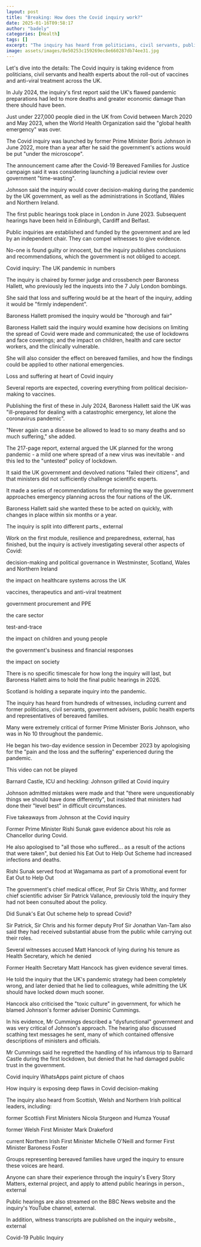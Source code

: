 ```yaml
---
layout: post
title: "Breaking: How does the Covid inquiry work?"
date: 2025-01-16T09:58:17
author: "badely"
categories: [Health]
tags: []
excerpt: "The inquiry has heard from politicians, civil servants, public health experts and bereaved families."
image: assets/images/8e50253c159269ec8e660287db74ee31.jpg
---
```


Let's dive into the details: The Covid inquiry is taking evidence from politicians, civil servants and health experts about the roll-out of vaccines and anti-viral treatment across the UK.

In July 2024, the inquiry's first report said the UK's flawed pandemic preparations had led to more deaths and greater economic damage than there should have been.

Just under 227,000 people died in the UK from Covid between March 2020 and May 2023, when the World Health Organization said the "global health emergency" was over.

The Covid inquiry was launched by former Prime Minister Boris Johnson in June 2022, more than a year after he said the government's actions would be put "under the microscope".

The announcement came after the Covid-19 Bereaved Families for Justice campaign said it was considering launching a judicial review over government "time-wasting". 

Johnson said the inquiry would cover decision-making during the pandemic by the UK government, as well as the administrations in Scotland, Wales and Northern Ireland.

The first public hearings took place in London in June 2023. Subsequent hearings have been held in Edinburgh, Cardiff and Belfast.

Public inquiries are established and funded by the government and are led by an independent chair. They can compel witnesses to give evidence.

No-one is found guilty or innocent, but the inquiry publishes conclusions and recommendations, which the government is not obliged to accept.

Covid inquiry: The UK pandemic in numbers

The inquiry is chaired by former judge and crossbench peer Baroness Hallett, who previously led the inquests into the 7 July London bombings.

She said that loss and suffering would be at the heart of the inquiry, adding it would be "firmly independent". 

Baroness Hallett promised the inquiry would be "thorough and fair"

Baroness Hallett said the inquiry would examine how decisions on limiting the spread of Covid were made and communicated; the use of lockdowns and face coverings; and the impact on children, health and care sector workers, and the clinically vulnerable.

She will also consider the effect on bereaved families, and how the findings could be applied to other national emergencies. 

Loss and suffering at heart of Covid inquiry

Several reports are expected, covering everything from political decision-making to vaccines.

Publishing the first of these in July 2024, Baroness Hallett said the UK was "ill-prepared for dealing with a catastrophic emergency, let alone the coronavirus pandemic".

"Never again can a disease be allowed to lead to so many deaths and so much suffering," she added.

The 217-page report, external argued the UK planned for the wrong pandemic - a mild one where spread of a new virus was inevitable - and this led to the "untested" policy of lockdown.

It said the UK government and devolved nations "failed their citizens", and that ministers did not sufficiently challenge scientific experts. 

It made a series of recommendations for reforming the way the government approaches emergency planning across the four nations of the UK.

Baroness Hallett said she wanted these to be acted on quickly, with changes in place within six months or a year.

The inquiry is split into different parts., external

Work on the first module, resilience and preparedness, external, has finished, but the inquiry is actively investigating several other aspects of Covid: 

decision-making and political governance in Westminster, Scotland, Wales and Northern Ireland

the impact on healthcare systems across the UK

vaccines, therapeutics and anti-viral treatment

government procurement and PPE

the care sector

test-and-trace

the impact on children and young people

the government's business and financial responses

the impact on society

There is no specific timescale for how long the inquiry will last, but Baroness Hallett aims to hold the final public hearings in 2026. 

Scotland is holding a separate inquiry into the pandemic.

The inquiry has heard from hundreds of witnesses, including current and former politicians, civil servants, government advisers, public health experts and representatives of bereaved families. 

Many were extremely critical of former Prime Minister Boris Johnson, who was in No 10 throughout the pandemic. 

He began his two-day evidence session in December 2023 by apologising for the "pain and the loss and the suffering" experienced during the pandemic. 

This video can not be played

Barnard Castle, ICU and heckling: Johnson grilled at Covid inquiry

Johnson admitted mistakes were made and that "there were unquestionably things we should have done differently", but insisted that ministers had done their "level best" in difficult circumstances.

Five takeaways from Johnson at the Covid inquiry

Former Prime Minister Rishi Sunak gave evidence about his role as Chancellor during Covid. 

He also apologised to "all those who suffered... as a result of the actions that were taken", but denied his Eat Out to Help Out Scheme had increased infections and deaths.

Rishi Sunak served food at Wagamama as part of a promotional event for Eat Out to Help Out

The government's chief medical officer, Prof Sir Chris Whitty, and former chief scientific adviser Sir Patrick Vallance, previously told the inquiry they had not been consulted about the policy. 

Did Sunak's Eat Out scheme help to spread Covid?

Sir Patrick, Sir Chris and his former deputy Prof Sir Jonathan Van-Tam also said they had received substantial abuse from the public while carrying out their roles. 

Several witnesses accused Matt Hancock of lying during his tenure as Health Secretary, which he denied

Former Health Secretary Matt Hancock has given evidence several times.

He told the inquiry that the UK's pandemic strategy had been completely wrong, and later denied that he lied to colleagues, while admitting the UK should have locked down much sooner. 

Hancock also criticised the "toxic culture" in government, for which he blamed Johnson's former adviser Dominic Cummings.

In his evidence, Mr Cummings described a "dysfunctional" government and was very critical of Johnson's approach. The hearing also discussed scathing text messages he sent, many of which contained offensive descriptions of ministers and officials.

Mr Cummings said he regretted the handling of his infamous trip to Barnard Castle during the first lockdown, but denied that he had damaged public trust in the government. 

Covid inquiry WhatsApps paint picture of chaos

How inquiry is exposing deep flaws in Covid decision-making

The inquiry also heard from Scottish, Welsh and Northern Irish political leaders, including:

former Scottish First Ministers Nicola Sturgeon and Humza Yousaf

former Welsh First Minister Mark Drakeford

current Northern Irish First Minister Michelle O'Neill and former First Minister Baroness Foster

Groups representing bereaved families have urged the inquiry to ensure these voices are heard.

Anyone can share their experience through the inquiry's Every Story Matters, external project, and apply to attend public hearings in person., external

Public hearings are also streamed on the BBC News website and the inquiry's YouTube channel, external. 

In addition, witness transcripts are published on the inquiry website., external

Covid-19 Public Inquiry

